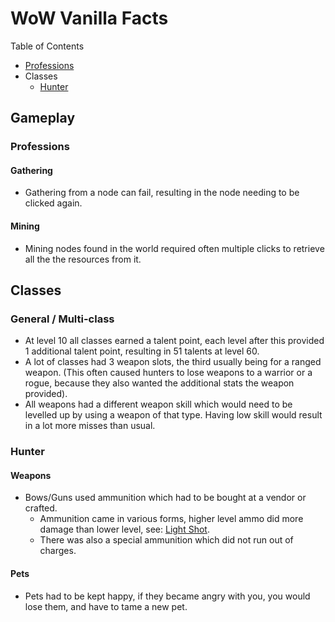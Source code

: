 # WoW Vanilla Facts

Table of Contents
 - [Professions](#Professions)
 - Classes
   * [Hunter](#Hunter)

## Gameplay
### Professions
#### Gathering
 - Gathering from a node can fail, resulting in the node needing to be clicked again.

#### Mining
 - Mining nodes found in the world required often multiple clicks to retrieve all the the resources from it.

## Classes
### General / Multi-class
 - At level 10 all classes earned a talent point, each level after this provided 1 additional talent point, resulting in 51 talents at level 60.
 - A lot of classes had 3 weapon slots, the third usually being for a ranged weapon.  (This often caused hunters to lose weapons to a warrior or a rogue, because they also wanted the additional stats the weapon provided).
 - All weapons had a different weapon skill which would need to be levelled up by using a weapon of that type.  Having low skill would result in a lot more misses than usual.

### Hunter

#### Weapons
 - Bows/Guns used ammunition which had to be bought at a vendor or crafted.
   * Ammunition came in various forms, higher level ammo did more damage than lower level, see: [Light Shot](http://www.wowhead.com/item=2516/light-shot).
   * There was also a special ammunition which did not run out of charges.

#### Pets
 - Pets had to be kept happy, if they became angry with you, you would lose them, and have to tame a new pet.
